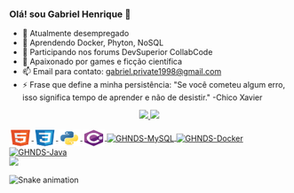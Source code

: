 ### Olá! sou Gabriel Henrique 👋

- 🔭 Atualmente desempregado
- 🌱 Aprendendo Docker, Phyton, NoSQL 
- 🤔 Participando nos forums DevSuperior CollabCode 
- 💬 Apaixonado por games e ficção científica
- 📫 Email para contato: gabriel.private1998@gmail.com
- ⚡ Frase que define a minha persistência: "Se você cometeu algum erro, isso significa tempo de aprender e não de desistir." -Chico Xavier

<div align="center">
  <a href="https://github.com/GabrielHNDS2018">
  <img height="45%" src="https://github-readme-stats.vercel.app/api?username=GabrielHNDS2018&show_icons=true&theme=github_dark&include_all_commits=true&count_private=true"/>
  <img height="45%" src="https://github-readme-stats.vercel.app/api/top-langs/?username=GabrielHNDS2018&layout=compact&langs_count=7&theme=github_dark"/>
</div>
  
</div>
<div style="display: inline_block"><br>
  <img align="center" alt="GHNDS-HTML" height="30" width="40" src="https://raw.githubusercontent.com/devicons/devicon/master/icons/html5/html5-original.svg">
  <img align="center" alt="GHNDS-CSS" height="30" width="40" src="https://raw.githubusercontent.com/devicons/devicon/master/icons/css3/css3-original.svg">
  <img align="center" alt="GHNDS-Python" height="30" width="40" src="https://raw.githubusercontent.com/devicons/devicon/master/icons/python/python-original.svg">
  <img align="center" alt="GHNDS-Csharp" height="30" width="40" src="https://raw.githubusercontent.com/devicons/devicon/master/icons/csharp/csharp-original.svg">
  <img align="center" alt="GHNDS-MySQL" height="30" width="40" src="https://cdn.jsdelivr.net/gh/devicons/devicon/icons/mysql/mysql-original.svg" />
  <img align="center" alt="GHNDS-Docker" height="30" width="40" src="https://cdn.jsdelivr.net/gh/devicons/devicon/icons/docker/docker-original-wordmark.svg" />
  <img align="center" alt="GHNDS-Java" height="30" width="40" src="https://cdn.jsdelivr.net/gh/devicons/devicon/icons/java/java-original.svg" />
</div>

<div>
  <a href = "mailto:contatogabriel.private1998@gmail.com"><img src="https://img.shields.io/badge/-Gmail-%23333?style=for-the-badge&logo=gmail&logoColor=white" target="_blank"></a>
 
  ![Snake animation](https://github.com/GabrielHNDS2018/GabrielHNDS2018/blob/output/github-contribution-grid-snake.svg)
 
</div>

